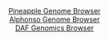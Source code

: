 <div id="Pineapple_Genome_Browser" align="center">
  <a href="https://igv.org/app/?sessionURL=blob:zZJdb5swFIb_i6VUm0TAQICCVE00pWvSKVWTpelSVciAIV6xTWwHkkb573OrTbtZpeZi0yRf2Ef.eM_jZw9aLCThDETAMW3PtG1gALni3QzRpsYTRLEEUYlqiQ0gcIkFZjkG0R6USCo0n37RJ1dKNTKyLKKaPkWs4qZ0TUTRM2eok2bOqTXkdY0yLpDiQlrnArXcIlXb73CGmsbUb7umZxVIIQvVzYozya0Gsyrt9H3pr1JaYcYpTummVuQ1QKrz6IyFWaJP8WIW5zmW8hrvRsVZfD2K79xkvvzsD5fzm6vF3F.czEjFkNoIfIa_e8Nxsm39WXy1EXnPOcdxA0fe7LbnXLqw516cJNuGCCzP7MA.HcBg4IcaDmEF3v5PfetBjuy9Cub0PimTabL2V18nY88dQ8RvV3A4eKPvgwFqnm.0CyBfiSCyoeFC3_Acv_8ytU8NCF_oCE5A9PBoACVQ_qS3P.yB2jXaGCDxevMqjwG4KLAAUT.EMLDD0PEGwQCGoX0w9mAj6r.H9nI.DQPoxI7jpyWplda5SCVrpIkYM9u8NKvnI1ne7Oj9XbWc5heVdmh0M77X_nhd.zSYQjqJ_8QzgJqBfv71C3Wz70n1T8x7TxBTZcfq9k35WRJOJFHxU0C3bUHrHe3GPFuP3sRzHJqSC4qU3q8revnTuBYJgpjShZZIkpGaqN1CU.QdiGzH1eKCnNdcmwhElX2ABjRsD378Lah7eDz8AA--">Pineapple Genome Browser</a>
</div>
<div id="Alphonso_Genome_Browser" align="center">
  <a href="https://igv.org/app/?sessionURL=blob:zZJrb5swFIb_i6VWm0S4BghI0ZSmVzVpm_vWqkIHYsAq2MQ20DTKf58XbdqXVWo.bJpkITgy.H0fnh1qMBeEURQiW7dc3bKQhkTO2hmUVYHvoMQChSkUAmuI4xRzTBOMwh1KQUhYTEfqzVzKSoSGQWTVKYFmTBeODiW8MQqt0BNWGkNWFBAzDpJxYZxxaJhBsqbT4hiqSldnO7prrEGCAUWVMyqYUWGaRa36XvRrFGWYshJHZV1IcggQqTwq41pP4ctgNRskCRbiFm9v1v3B7c1g6VwsHq.84ePi_nq18FanM5JRkDXH_fMWRi.b66EYXGXnownQOjmxz2pbXeav25sT5_z04rUiHIu.5Vu9rum7jqfgELrGr_9Tb7XIkd23OVM1x_cbz_apg7dF1vYe5if25Sye8mX3ne57DRUsqZUPKMm5H1qm5pie5tpe58et1dNMM1CEOCMofHrWkOSQvKjtTzskt5WyBgm8qQ8CaYjxNeYo7ASm6VtBYLtdv2sGgbXXdqjmxd_De7mYBr5pD2zbi1JSSKX0OhK0EjpQqjdJqmdvR_KcjvMRvKQT91usuKo1nZ8tSTy7Br83dHt_5OkrBur4w29UZT.S6p_Y95EguoyPVS6uJ_fLLB87.OtovtlsAu_uYTq5rBs7eRfPcWhSxkuQar.aqMefxjXACVCpBg0RJCYFkduVoshaFFq2o8RFCSuYMhHxLP5kaqZmuebn34I6..f9dw--">Alphonso Genome Browser</a>
</div>


<div id="DAF_Genomics_Browser" align="center">
  <a href="https://igv.org/app/?sessionURL=blob:tZH7a9swEMf_F0H7k5_yI7UhDPe1pdlaaHBdUkq42ufIqy15kpy0DfnfJ7yOwR6MQQfSIXGP7919dmSDUjWCk5RQx48c3ycWUUxsF9D1LV5Ch4qkNbQKLSKxRom8RJLuSA1KQ3790WQyrXuVum4Ftb1GLrqmVI4KHOhtJQbN0ITa1IEOXgSHrXJK0ZlgDS60PRNcCRfKEpWyPbdHvl5twZjvvtVYElfd0OpmVF2ZJkxjlVOD6bbhFT79pZH_oGxO8y4rFtmYP8fnWTXN5rPsJjjLl._jk2V.9aHI4.Jw0aw56EHi9HObZzfMW57MGPt0W2wWD6KYX_Ho8Tg8CE4Pz576RqKa.hP_KPQmoUfJ3iKtKAeDgJRM.qkfWhN6ZNEwtF.fQRSbHUjRkPTu3iJaQvlowu92RD_3BhRR.GUYmVlEyAolSe3E8yZ.ktAoNCJJ4u.tHRlk.8Ykz_PrZOLRjNLYeYDO6NdNO67PCP3qfCuMP1U2918xAYp4gy8RYwf0OIbK2OHi_Da_mMPlae79FlVgJvjjaLWQHWjj.vZ9BQOtUeyQ6x9kgv39_is-">DAF Genomics Browser</a>
</div>
